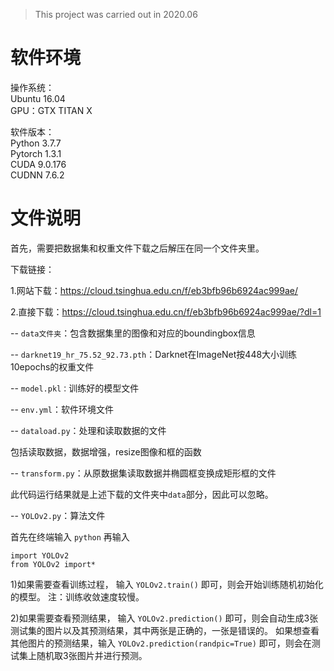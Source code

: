 > This project was carried out in 2020.06

# 软件环境 </br>
操作系统：</br>
Ubuntu 16.04 </br>
GPU：GTX TITAN X  </br>

软件版本：  </br>
Python 3.7.7  </br>
Pytorch 1.3.1 </br>
CUDA 9.0.176 </br>
CUDNN 7.6.2 </br>

# 文件说明 </br>
首先，需要把数据集和权重文件下载之后解压在同一个文件夹里。

下载链接：

1.网站下载：https://cloud.tsinghua.edu.cn/f/eb3bfb96b6924ac999ae/ 

2.直接下载：https://cloud.tsinghua.edu.cn/f/eb3bfb96b6924ac999ae/?dl=1 


-- ```data文件夹```：包含数据集里的图像和对应的boundingbox信息

-- ```darknet19_hr_75.52_92.73.pth```：Darknet在ImageNet按448大小训练10epochs的权重文件

-- ```model.pkl：```训练好的模型文件

-- ```env.yml```：软件环境文件

-- ```dataload.py```：处理和读取数据的文件

包括读取数据，数据增强，resize图像和框的函数

-- ```transform.py```：从原数据集读取数据并椭圆框变换成矩形框的文件

此代码运行结果就是上述下载的文件夹中```data```部分，因此可以忽略。

-- ```YOLOv2.py```：算法文件

首先在终端输入 ```python```
再输入
```
import YOLOv2
from YOLOv2 import*
```

1)如果需要查看训练过程，
输入 ```YOLOv2.train()``` 即可，则会开始训练随机初始化的模型。
注：训练收敛速度较慢。

2)如果需要查看预测结果，
输入 ```YOLOv2.prediction()``` 即可，则会自动生成3张测试集的图片以及其预测结果，其中两张是正确的，一张是错误的。
如果想查看其他图片的预测结果，输入 ```YOLOv2.prediction(randpic=True)``` 即可，则会在测试集上随机取3张图片并进行预测。
